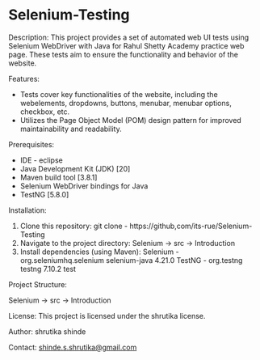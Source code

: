 # Selenium-Testing

Description:
This project provides a set of automated web UI tests using Selenium WebDriver with Java for Rahul Shetty Academy practice web page.
These tests aim to ensure the functionality and behavior of the website. 

Features:
* Tests cover key functionalities of the website, including the webelements, dropdowns, buttons, menubar, menubar options, checkbox, etc.
* Utilizes the Page Object Model (POM) design pattern for improved maintainability and readability.

Prerequisites:
* IDE - eclipse
* Java Development Kit (JDK) [20]
* Maven build tool [3.8.1]
* Selenium WebDriver bindings for Java
* TestNG [5.8.0]

Installation:
1. Clone this repository:
   git clone - https://github,com/its-rue/Selenium-Testing
2. Navigate to the project directory:
   Selenium -> src -> Introduction
3. Install dependencies (using Maven):
   Selenium - <dependency>
              <groupId>org.seleniumhq.selenium</groupId>
              <artifactId>selenium-java</artifactId>
              <version>4.21.0</version>
              </dependency>
   TestNG - <dependency>
            <groupId>org.testng</groupId>
            <artifactId>testng</artifactId>
            <version>7.10.2</version>
            <scope>test</scope>
            </dependency>           

Project Structure:

Selenium -> src -> Introduction

License:
This project is licensed under the shrutika license.

Author:
shrutika shinde

Contact:
shinde.s.shrutika@gmail.com
